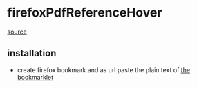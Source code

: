# firefoxPdfReferenceHover

[source](https://github.com/belinghy/PDFRefPreview)

## installation
- create firefox bookmark and as url paste the plain text of [the bookmarklet](bookmarklet)
